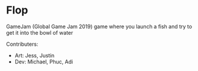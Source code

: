 # Flop

GameJam (Global Game Jam 2019) game where you launch a fish and try to get it into the bowl of water

Contributers:
- Art: Jess, Justin
- Dev: Michael, Phuc, Adi
